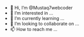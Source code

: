 - 👋 Hi, I’m @Mustaq7webcoder
- 👀 I’m interested in ...
- 🌱 I’m currently learning ...
- 💞️ I’m looking to collaborate on ...
- 📫 How to reach me ...

<!---
Mustaq7webcoder/Mustaq7webcoder is a ✨ special ✨ repository because its `README.md` (this file) appears on your GitHub profile.
You can click the Preview link to take a look at your changes.
--->

